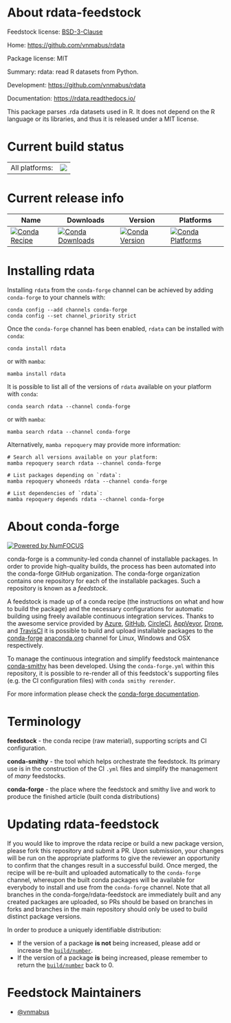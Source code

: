 About rdata-feedstock
=====================

Feedstock license: [BSD-3-Clause](https://github.com/conda-forge/rdata-feedstock/blob/main/LICENSE.txt)

Home: https://github.com/vnmabus/rdata

Package license: MIT

Summary: rdata: read R datasets from Python.

Development: https://github.com/vnmabus/rdata

Documentation: https://rdata.readthedocs.io/

This package parses .rda datasets used in R. It does not depend on the R
language or its libraries, and thus it is released under a MIT license.


Current build status
====================


<table><tr><td>All platforms:</td>
    <td>
      <a href="https://dev.azure.com/conda-forge/feedstock-builds/_build/latest?definitionId=10768&branchName=main">
        <img src="https://dev.azure.com/conda-forge/feedstock-builds/_apis/build/status/rdata-feedstock?branchName=main">
      </a>
    </td>
  </tr>
</table>

Current release info
====================

| Name | Downloads | Version | Platforms |
| --- | --- | --- | --- |
| [![Conda Recipe](https://img.shields.io/badge/recipe-rdata-green.svg)](https://anaconda.org/conda-forge/rdata) | [![Conda Downloads](https://img.shields.io/conda/dn/conda-forge/rdata.svg)](https://anaconda.org/conda-forge/rdata) | [![Conda Version](https://img.shields.io/conda/vn/conda-forge/rdata.svg)](https://anaconda.org/conda-forge/rdata) | [![Conda Platforms](https://img.shields.io/conda/pn/conda-forge/rdata.svg)](https://anaconda.org/conda-forge/rdata) |

Installing rdata
================

Installing `rdata` from the `conda-forge` channel can be achieved by adding `conda-forge` to your channels with:

```
conda config --add channels conda-forge
conda config --set channel_priority strict
```

Once the `conda-forge` channel has been enabled, `rdata` can be installed with `conda`:

```
conda install rdata
```

or with `mamba`:

```
mamba install rdata
```

It is possible to list all of the versions of `rdata` available on your platform with `conda`:

```
conda search rdata --channel conda-forge
```

or with `mamba`:

```
mamba search rdata --channel conda-forge
```

Alternatively, `mamba repoquery` may provide more information:

```
# Search all versions available on your platform:
mamba repoquery search rdata --channel conda-forge

# List packages depending on `rdata`:
mamba repoquery whoneeds rdata --channel conda-forge

# List dependencies of `rdata`:
mamba repoquery depends rdata --channel conda-forge
```


About conda-forge
=================

[![Powered by
NumFOCUS](https://img.shields.io/badge/powered%20by-NumFOCUS-orange.svg?style=flat&colorA=E1523D&colorB=007D8A)](https://numfocus.org)

conda-forge is a community-led conda channel of installable packages.
In order to provide high-quality builds, the process has been automated into the
conda-forge GitHub organization. The conda-forge organization contains one repository
for each of the installable packages. Such a repository is known as a *feedstock*.

A feedstock is made up of a conda recipe (the instructions on what and how to build
the package) and the necessary configurations for automatic building using freely
available continuous integration services. Thanks to the awesome service provided by
[Azure](https://azure.microsoft.com/en-us/services/devops/), [GitHub](https://github.com/),
[CircleCI](https://circleci.com/), [AppVeyor](https://www.appveyor.com/),
[Drone](https://cloud.drone.io/welcome), and [TravisCI](https://travis-ci.com/)
it is possible to build and upload installable packages to the
[conda-forge](https://anaconda.org/conda-forge) [anaconda.org](https://anaconda.org/)
channel for Linux, Windows and OSX respectively.

To manage the continuous integration and simplify feedstock maintenance
[conda-smithy](https://github.com/conda-forge/conda-smithy) has been developed.
Using the ``conda-forge.yml`` within this repository, it is possible to re-render all of
this feedstock's supporting files (e.g. the CI configuration files) with ``conda smithy rerender``.

For more information please check the [conda-forge documentation](https://conda-forge.org/docs/).

Terminology
===========

**feedstock** - the conda recipe (raw material), supporting scripts and CI configuration.

**conda-smithy** - the tool which helps orchestrate the feedstock.
                   Its primary use is in the construction of the CI ``.yml`` files
                   and simplify the management of *many* feedstocks.

**conda-forge** - the place where the feedstock and smithy live and work to
                  produce the finished article (built conda distributions)


Updating rdata-feedstock
========================

If you would like to improve the rdata recipe or build a new
package version, please fork this repository and submit a PR. Upon submission,
your changes will be run on the appropriate platforms to give the reviewer an
opportunity to confirm that the changes result in a successful build. Once
merged, the recipe will be re-built and uploaded automatically to the
`conda-forge` channel, whereupon the built conda packages will be available for
everybody to install and use from the `conda-forge` channel.
Note that all branches in the conda-forge/rdata-feedstock are
immediately built and any created packages are uploaded, so PRs should be based
on branches in forks and branches in the main repository should only be used to
build distinct package versions.

In order to produce a uniquely identifiable distribution:
 * If the version of a package **is not** being increased, please add or increase
   the [``build/number``](https://docs.conda.io/projects/conda-build/en/latest/resources/define-metadata.html#build-number-and-string).
 * If the version of a package **is** being increased, please remember to return
   the [``build/number``](https://docs.conda.io/projects/conda-build/en/latest/resources/define-metadata.html#build-number-and-string)
   back to 0.

Feedstock Maintainers
=====================

* [@vnmabus](https://github.com/vnmabus/)

